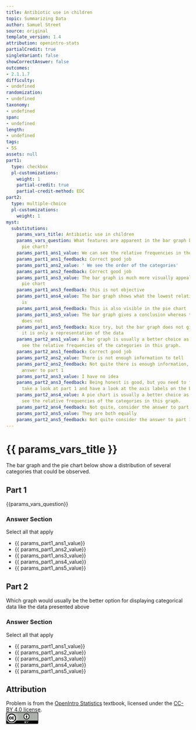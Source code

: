 ```yaml
---
title: Antibiotic use in children
topic: Summarizing Data
author: Samuel Street
source: original
template_version: 1.4
attribution: openintro-stats
partialCredit: true
singleVariant: false
showCorrectAnswer: false
outcomes:
- 2.1.1.7
difficulty:
- undefined
randomization:
- undefined
taxonomy:
- undefined
span:
- undefined
length:
- undefined
tags:
- SS
assets: null
part1:
  type: checkbox
  pl-customizations:
    weight: 1
    partial-credit: true
    partial-credit-method: EDC
part2:
  type: multiple-choice
  pl-customizations:
    weight: 1
myst:
  substitutions:
    params_vars_title: Antibiotic use in children
    params_vars_question: What features are apparent in the bar graph but not in the
      pie chart?
    params_part1_ans1_value: We can see the relative frequencies in the bar graph
    params_part1_ans1_feedback: Correct good job
    params_part1_ans2_value: ' We see the order of the categories'
    params_part1_ans2_feedback: Correct good job
    params_part1_ans3_value: The bar graph is much more visually appealing than the
      pie chart
    params_part1_ans3_feedback: this is not objective
    params_part1_ans4_value: The bar graph shows what the lowest relative frequency
      is
    params_part1_ans4_feedback: This is also visible in the pie chart
    params_part1_ans5_value: The bar graph gives a conclusion whereas the pie chart
      does not
    params_part1_ans5_feedback: Nice try, but the bar graph does not give a conclusion,
      it is only a representation of the data
    params_part2_ans1_value: A bar graph is usually a better choice as we can also
      see the relative frequencies of the categories in this graph.
    params_part2_ans1_feedback: Correct good job
    params_part2_ans2_value: There is not enough information to tell
    params_part2_ans2_feedback: Not quite there is enough information, consider your
      answer to part 1
    params_part2_ans3_value: I have no idea
    params_part2_ans3_feedback: Being honest is good, but you need to find the answer,
      take a look at part 1 and have a look at the axis labels on the bar chart
    params_part2_ans4_value: A pie chart is usually a better choice as we can also
      see the relative frequencies of the categories in this graph.
    params_part2_ans4_feedback: Not quite, consider the answer to part 1
    params_part2_ans5_value: They are both equally
    params_part2_ans5_feedback: Not quite consider the answer to part 1
---
```

# {{ params_vars_title }}
The bar graph and the pie chart below show a distribution of several categories that could be observed.

<pl-figure file-name="figure 1.png" type="dynamic" width="500px"></pl-figure>

## Part 1

{{params_vars_question}}

### Answer Section

Select all that apply

- {{ params_part1_ans1_value}}
- {{ params_part1_ans2_value}}
- {{ params_part1_ans3_value}}
- {{ params_part1_ans4_value}}
- {{ params_part1_ans5_value}}

## Part 2

Which graph would usually be the better option for displaying categorical data like the data presented above

### Answer Section

Select all that apply

- {{ params_part1_ans1_value}}
- {{ params_part1_ans2_value}}
- {{ params_part1_ans3_value}}
- {{ params_part1_ans4_value}}
- {{ params_part1_ans5_value}}

## Attribution

Problem is from the [OpenIntro Statistics](https://openintro.org/book/os/) textbook, licensed under the [CC-BY 4.0 license](https://creativecommons.org/licenses/by/4.0/).<br>![Image representing the Creative Commons 4.0 BY license.](https://raw.githubusercontent.com/firasm/bits/master/by.png)